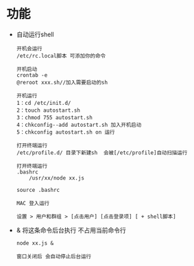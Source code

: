 功能
=====

* 自动运行shell
	
	```
	开机会运行 
	/etc/rc.local脚本 可添加你的命令
	```

	```
	开机启动
	crontab -e
	@reroot xxx.sh//加入需要启动的sh
	```
	```
	开机运行
	1：cd /etc/init.d/
	2：touch autostart.sh
	3：chmod 755 autostart.sh
	4：chkconfig--add autostart.sh 加入开机启动
	5：chkconfig autostart.sh on 运行
	```
	
	```
	打开终端运行
	/etc/profile.d/ 目录下新建sh  会被[/etc/profile]自动扫描运行
	```

	```
	打开终端运行
	.bashrc 
		/usr/xx/node xx.js
		
	source .bashrc
	```	
	```
	MAC 登入运行
	
	设置 > 用户和群组 > [点击用户] [点击登录项] [ + shell脚本]
	```	


* & 将这条命令后台执行 不占用当前命令行

	```
	node xx.js &
	
	窗口关闭后 会自动停止后台运行
	```
